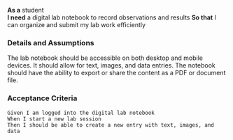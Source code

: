 **As a** student  
**I need** a digital lab notebook to record observations and results
**So that** I can organize and submit my lab work efficiently
   
### Details and Assumptions
The lab notebook should be accessible on both desktop and mobile devices.
It should allow for text, images, and data entries.
The notebook should have the ability to export or share the content as a PDF or document file.

### Acceptance Criteria     
```gherkin
Given I am logged into the digital lab notebook
When I start a new lab session
Then I should be able to create a new entry with text, images, and data
